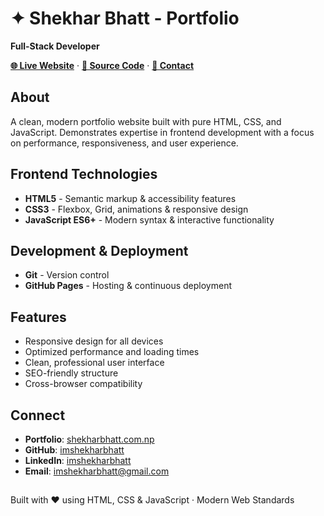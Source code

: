 # ✦ Shekhar Bhatt - Portfolio

**Full-Stack Developer**

[**🌐 Live Website**](https://www.shekharbhatt.com.np) · [**📂 Source Code**](https://github.com/imshekharbhatt/MyPortfolio) · [**💬 Contact**](mailto:imshekharbhatt@gmail.com)

## About

A clean, modern portfolio website built with pure HTML, CSS, and JavaScript. Demonstrates expertise in frontend development with a focus on performance, responsiveness, and user experience.

## Frontend Technologies

- **HTML5** - Semantic markup & accessibility features
- **CSS3** - Flexbox, Grid, animations & responsive design  
- **JavaScript ES6+** - Modern syntax & interactive functionality

## Development & Deployment

- **Git** - Version control
- **GitHub Pages** - Hosting & continuous deployment

## Features

- Responsive design for all devices
- Optimized performance and loading times
- Clean, professional user interface
- SEO-friendly structure
- Cross-browser compatibility

## Connect

- **Portfolio**: [shekharbhatt.com.np](https://www.shekharbhatt.com.np)
- **GitHub**: [imshekharbhatt](https://github.com/imshekharbhatt)
- **LinkedIn**: [imshekharbhatt](https://linkedin.com/in/imshekharbhatt)
- **Email**: [imshekharbhatt@gmail.com](mailto:imshekharbhatt@gmail.com)

## <div align="center">

Built with ❤️ using HTML, CSS & JavaScript · Modern Web Standards

</div>
